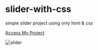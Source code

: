 # slider-with-css
simple slider project using only html &amp; css

 [Access My Project](https://jelsonjay.github.io/slider-with-css/)

![slider](https://user-images.githubusercontent.com/50907905/136187622-6ba3ff4d-1704-4827-a072-accb3a87baa2.png)
